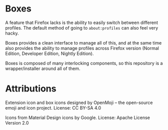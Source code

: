 # Boxes

A feature that Firefox lacks is the ability to easily switch between different profiles. The default method of going to `about:profiles` can also feel very hacky.

Boxes provides a clean interface to manage all of this, and at the same time also provides the ability to manage profiles across Firefox version (Normal Edition, Developer Edition, Nightly Edition).

Boxes is composed of many interlocking components, so this repository is a wrapper/installer around all of them.

# Attributions

Extension icon and box icons designed by OpenMoji – the open-source emoji and icon project. License: CC BY-SA 4.0

Icons from Material Design icons by Google. License: Apache License Version 2.0